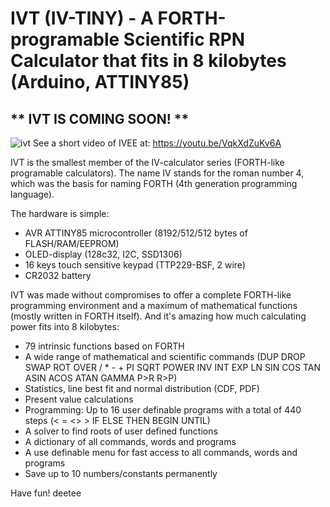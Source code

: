 # IVT (IV-TINY) - A FORTH-programable Scientific RPN Calculator that fits in 8 kilobytes (Arduino, ATTINY85)


## ** IVT IS COMING SOON! **

![ivt](https://user-images.githubusercontent.com/16148023/107773107-7519f480-6d3d-11eb-83c8-1f47c9d18439.jpg)
See a short video of IVEE at: https://youtu.be/VqkXdZuKv6A

IVT is the smallest member of the IV-calculator series (FORTH-like programable calculators). The name IV stands for the roman number 4, which was the basis for naming FORTH (4th generation programming language).

The hardware is simple:
* AVR ATTINY85 microcontroller (8192/512/512 bytes of FLASH/RAM/EEPROM)
* OLED-display (128c32, I2C, SSD1306)
* 16 keys touch sensitive keypad (TTP229-BSF, 2 wire)
* CR2032 battery

IVT was made without compromises to offer a complete FORTH-like programming environment and a maximum of mathematical functions (mostly written in FORTH itself).
And it's amazing how much calculating power fits into 8 kilobytes:
* 79 intrinsic functions based on FORTH
* A wide range of mathematical and scientific commands (DUP DROP SWAP ROT OVER / * - + PI SQRT POWER INV INT EXP LN SIN COS TAN ASIN ACOS ATAN GAMMA P>R R>P)
* Statistics, line best fit and normal distribution (CDF, PDF)
* Present value calculations
* Programming: Up to 16 user definable programs with a total of 440 steps (< = <> > IF ELSE THEN BEGIN UNTIL)
* A solver to find roots of user defined functions
* A dictionary of all commands, words and programs
* A use definable menu for fast access to all commands, words and programs
* Save up to 10 numbers/constants permanently

Have fun!
deetee
